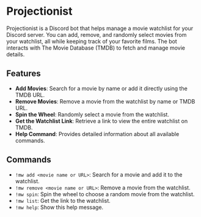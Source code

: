 # Projectionist

Projectionist is a Discord bot that helps manage a movie watchlist for your Discord server. You can add, remove, and randomly select movies from your watchlist, all while keeping track of your favorite films. The bot interacts with The Movie Database (TMDB) to fetch and manage movie details.

## Features

- **Add Movies**: Search for a movie by name or add it directly using the TMDB URL.
- **Remove Movies**: Remove a movie from the watchlist by name or TMDB URL.
- **Spin the Wheel**: Randomly select a movie from the watchlist.
- **Get the Watchlist Link**: Retrieve a link to view the entire watchlist on TMDB.
- **Help Command**: Provides detailed information about all available commands.

## Commands

- `!mw add <movie name or URL>`: Search for a movie and add it to the watchlist.
- `!mw remove <movie name or URL>`: Remove a movie from the watchlist.
- `!mw spin`: Spin the wheel to choose a random movie from the watchlist.
- `!mw list`: Get the link to the watchlist.
- `!mw help`: Show this help message.
